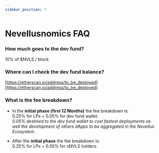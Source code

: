 ```yaml
---
sidebar_position: 7
---
```


# Nevellusnomics FAQ

### How much goes to the dev fund?

10% of $NVLS / block

### Where can I check the dev fund balance?

[https://etherscan.io/address/to_be_deployed](https://etherscan.io/address/to_be_deployed)

### What is the fee breakdown?

- In the **initial phase (first 12 Months)** the fee breakdown is:  
0.25% for LPs + 0.05% for dev fund wallet.  
_0.05% destined to the dev fund wallet to cost fastest deployments as well the development of others dApps to be aggregated in the Nevellus Ecosystem._


- After the **initial phase** the fee breakdown is:  
0.25% for LPs + 0.05% for sNVLS holders.
